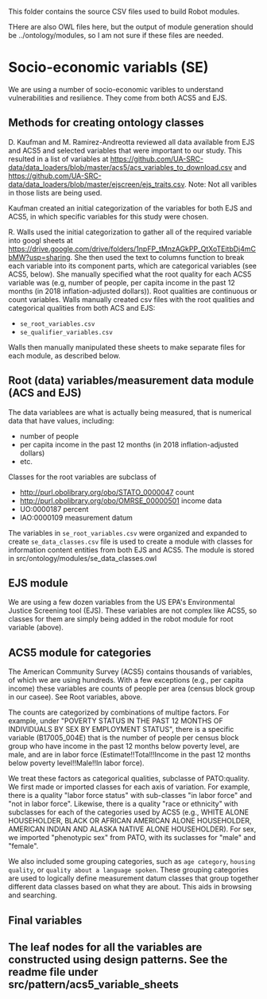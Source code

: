 This folder contains the source CSV files used to build Robot modules.

THere are also OWL files here, but the output of module generation should be ../ontology/modules, so I am not sure if these files are needed.

# Socio-economic variabls (SE)
We are using a number of socio-economic varibles to understand vulnerabilities and resilience. They come from both ACS5 and EJS.

## Methods for creating ontology classes 

D. Kaufman and M. Ramirez-Andreotta reviewed all data available from EJS and ACS5 and selected variables that were important to our study. This resulted in a list of variables at https://github.com/UA-SRC-data/data_loaders/blob/master/acs5/acs_variables_to_download.csv and https://github.com/UA-SRC-data/data_loaders/blob/master/ejscreen/ejs_traits.csv. Note: Not all varibles in those lists are being used. 

Kaufman created an initial categorization of the variables for both EJS and ACS5, in which specific variables for this study were chosen. 

R. Walls used the initial categorization to gather all of the required variable into googl sheets at https://drive.google.com/drive/folders/1npFP_tMnzAGkPP_QtXoTEitbDj4mCbMW?usp=sharing. She then used the text to columns function to break each variable into its component parts, which are categorical variables (see ACS5, below). She manually specified what the root quality for each ACS5 variable was (e.g, number of people, per capita income in the past 12 months (in 2018 inflation-adjusted dollars)). Root qualities are continuous or count variables. Walls manually created csv files with the root qualities and categorical qualities from both ACS and EJS:
- `se_root_variables.csv`
- `se_qualifier_variables.csv`

Walls then manually manipulated these sheets to make separate files for each module, as described below.

## Root (data) variables/measurement data module (ACS and EJS)
The data variablees are what is actually being measured, that is numerical data that have values, including:
- number of people
- per capita income in the past 12 months (in 2018 inflation-adjusted dollars)
- etc.

Classes for the root variables are subclass of 
- http://purl.obolibrary.org/obo/STATO_0000047 count
- http://purl.obolibrary.org/obo/OMRSE_00000501 income data
- UO:0000187 percent
- IAO:0000109 measurement datum

The variables in `se_root_variables.csv` were organized and expanded to create `se_data_classes.csv` file is used to create a module with classes for information content entities from both EJS and ACS5. The module is stored in src/ontology/modules/se_data_classes.owl

## EJS module

We are using a few dozen variables from the US EPA's Environmental Justice Screening tool (EJS). These variables are not complex like ACS5, so classes for them are simply being added in the robot module for root variable (above).

## ACS5 module for categories

The American Community Survey (ACS5) contains thousands of variables, of which we are using hundreds. With a few exceptions (e.g., per capita income) these variables are counts of people per area (census block group in our casee). See Root variables, above. 

The counts are categorized by combinations of multipe factors. For example, under "POVERTY STATUS IN THE PAST 12 MONTHS OF INDIVIDUALS BY SEX BY EMPLOYMENT STATUS", there is a specific variable (B17005_004E) that is the number of people per census block group who have income in the past 12 months below poverty level, are male, and are in labor force (Estimate!!Total!!Income in the past 12 months below poverty level!!Male!!In labor force).

We treat these factors as categorical qualities, subclasse of PATO:quality. We first made or imported classes for each axis of variation. For example, there is a quality "labor force status" with sub-classes "in labor force" and "not in labor force". Likewise, there is a quality "race or ethnicity" with subclasses for each of the categories used by ACS5 (e.g., WHITE ALONE HOUSEHOLDER, BLACK OR AFRICAN AMERICAN ALONE HOUSEHOLDER, AMERICAN INDIAN AND ALASKA NATIVE ALONE HOUSEHOLDER). For sex, we imported "phenotypic sex" from PATO, with its suclasses for "male" and "female".

We also included some grouping categories, such as `age category`, `housing quality`, or `quality about a language spoken`. These grouping categories are used to logically define measurement datum classes that group together different data classes based on what they are about. This aids in browsing and searching.

## Final variables
The leaf nodes for all the variables are constructed using design patterns. See the readme file under src/pattern/acs5_variable_sheets
- 


